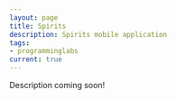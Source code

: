 ```yaml
---
layout: page
title: Spirits
description: Spirits mobile application
tags:
- programminglabs
current: true
---
```


Description coming soon!